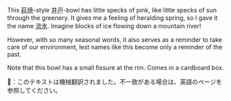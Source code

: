 <p>This <abbr title="Hagi">萩焼</abbr>-style <abbr title="ido, big well">井戸</abbr>-bowl has little specks of pink, like little specks of sun through the greenery. It gives me a feeling of heralding spring, so I gave it the name <abbr title="ryuu hou">流氷</abbr>. Imagine blocks of ice flowing down a mountain river!</p>
<p>However, with so many seasonal words, it also serves as a reminder to take care of our environment, lest names like this become only a reminder of the past.</p>
<p>Note that this bowl has a small fissure at the rim. Comes in a cardboard box.</p>
👾：このテキストは機械翻訳されました。不一致がある場合は、英語のページを参照してください。
